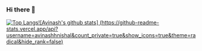 ### Hi there 👋

<!--
**AvinashhNishal/AvinashhNishal** is a ✨ _special_ ✨ repository because its `README.md` (this file) appears on your GitHub profile.

Here are some ideas to get you started:

- 🔭 I’m currently working on ...
- 🌱 I’m currently learning ...
- 👯 I’m looking to collaborate on ...
- 🤔 I’m looking for help with ...
- 💬 Ask me about ...
- 📫 How to reach me: ...
- 😄 Pronouns: ...
- ⚡ Fun fact: ...
-->
 [![Top Langs](https://github-readme-stats.vercel.app/api/top-langs/?username=avinashhnishal&langs_count=5&theme=radical)](https://github.com/anuraghazra/github-readme-stats)[![Avinash's github stats] (https://github-readme-stats.vercel.app/api?username=avinashhnishal&count_private=true&show_icons=true&theme=radical&hide_rank=false)](https://github.com/anuraghazra/github-readme-stats)

